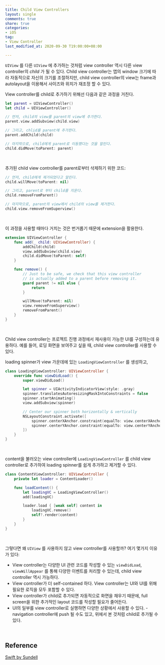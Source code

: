 ```yaml
---
title: Child View Controllers
layout: single
comments: true
share: true
categories: 
- iOS
tag:
- View Controller
last_modified_at: 2020-09-30 T19:00:00+08:00

---
```


`UIView` 를 다른 `UIView` 에 추가하는 것처럼 view controller 역시 다른 view controller의 *child* 가 될 수 있다.  Child view controller는 앱의 window 크기에 따라 자동적으로 자신의 크기를 조절하지만, child view controller의 view는 frame과 autolayout을 이용해서 사이즈와 위치가 재조정 할 수 있다.

View controller를 child로 추가하기 위해선 다음과 같은 과정을 거친다.

```swift
let parent = UIViewController()
let child = UIViewController()

// 먼저, child의 view를 parent의 view에 추가한다.
parent.view.addSubview(child.view)

// 그리고, chlid를 parent에 추가한다.
parent.addChild(child)

// 마지막으로, child에게 parent로 이동했다는 것을 알린다.
child.didMove(toParent: parent)
```
<br>

추가된 child view controller를 parent로부터 삭제하기 위한 코드:

```swift
// 먼저, child에게 제거되었다고 알린다.
child.willMove(toParent: nil)

// 그리고, parent로 부터 child를 지운다. 
child.removeFromParent()

// 마지막으로, parent의 view에서 child의 view를 제거한다.
child.view.removeFromSuperview()
```
<br>

이 과정을 사용할 때마다 거치는 것은 번거롭기 때문에 extension을 활용한다.

```swift
extension UIViewController {
    func add(_ child: UIViewController) {
        addChild(child)
        view.addSubview(child.view)
        child.didMove(toParent: self)
    }

    func remove() {
        // Just to be safe, we check that this view controller
        // is actually added to a parent before removing it.
        guard parent != nil else {
            return
        }

        willMove(toParent: nil)
        view.removeFromSuperview()
        removeFromParent()
    }
}
```
<br>

Child view controller는 프로젝트 진행 과정에서 재사용이 가능한 UI를 구성하는데 유용하다. 예를 들어, 로딩 화면을 보여주고 싶을 때, child view controller를 사용할 수 있다.

loading spinner가 view 가운데에 있는 `LoadingViewController` 를 생성하고,

```swift
class LoadingViewController: UIViewController {
    override func viewDidLoad() {
        super.viewDidLoad()

        let spinner = UIActivityIndicatorView(style: .gray)
        spinner.translatesAutoresizingMaskIntoConstraints = false
        spinner.startAnimating()
        view.addSubview(spinner)

        // Center our spinner both horizontally & vertically
        NSLayoutConstraint.activate([
            spinner.centerXAnchor.constraint(equalTo: view.centerXAnchor),
            spinner.centerYAnchor.constraint(equalTo: view.centerYAnchor)
        ])
    }
}
```
<br>

content을 불러오는 view controller에 `LoadingViewController` 를 child view controller로 추가하여 loading spinner를 쉽게 추가하고 제거할 수 있다.

```swift
class ContentViewController: UIViewController {
    private let loader = ContentLoader()

    func loadContent() {
        let loadingVC = LoadingViewController()
        add(loadingVC)

        loader.load { [weak self] content in
            loadingVC.remove()
            self?.render(content)
        }
    }
}
```
<br>

그렇다면 왜 `UIView` 를 사용하지 않고 view controller를 사용할까? 여기 몇가지 이유가 있다:

- View controller는 다양한 UI 관련 코드를 작성할 수 있는  `viewDidLoad`,  `viewWillAppear` 를 통해 다양한 이벤트를 처리할 수 있는데,  child view controller 역시 가능하다.
- View controller가 더 self-contained 하다. View controller는 UI와 UI를 위해 필요한 로직을 모두 포함할 수 있다.
- View controller가 child로 추가되면 자동적으로 화면을 채우기 때문에,  full screen을 위한 추가적인 layout 코드를 작성할 필요가 줄어든다.
- UI의 일부를 view controller로 실행하면 다양한 상황에서 사용할 수 있다. - navigation controller에 push 될 수도 있고, 위에서 본 것처럼 child로 추가될 수 있다.
<br>

## Reference
[Swift by Sundell](https://www.swiftbysundell.com/basics/child-view-controllers/)
